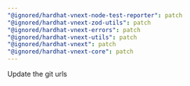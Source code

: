 ```yaml
---
"@ignored/hardhat-vnext-node-test-reporter": patch
"@ignored/hardhat-vnext-zod-utils": patch
"@ignored/hardhat-vnext-errors": patch
"@ignored/hardhat-vnext-utils": patch
"@ignored/hardhat-vnext": patch
"@ignored/hardhat-vnext-core": patch
---
```


Update the git urls
